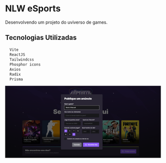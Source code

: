 # NLW eSports
Desenvolvendo um projeto do uviverso de games.

## Tecnologias Utilizadas
```
  Vite
  ReactJS
  Tailwindcss
  Phosphor icons
  Axios
  Radix 
  Prisma

```

<p>
  <img src=".github/web.png">
</p>